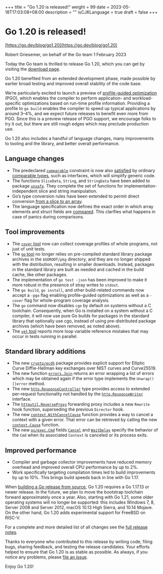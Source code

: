 +++
title = "Go 1.20 is released!"
weight = 99
date = 2023-05-18T17:03:08+08:00
description = ""
isCJKLanguage = true
draft = false
+++

# Go 1.20 is released!

[https://go.dev/blog/go1.20](https://go.dev/blog/go1.20)

Robert Griesemer, on behalf of the Go team
1 February 2023

Today the Go team is thrilled to release Go 1.20, which you can get by visiting the [download page](https://go.dev/dl/).

Go 1.20 benefited from an extended development phase, made possible by earlier broad testing and improved overall stability of the code base.

We’re particularly excited to launch a preview of [profile-guided optimization](https://go.dev/doc/pgo) (PGO), which enables the compiler to perform application- and workload-specific optimizations based on run-time profile information. Providing a profile to `go build` enables the compiler to speed up typical applications by around 3–4%, and we expect future releases to benefit even more from PGO. Since this is a preview release of PGO support, we encourage folks to try it out, but there are still rough edges which may preclude production use.

Go 1.20 also includes a handful of language changes, many improvements to tooling and the library, and better overall performance.

## Language changes

- The predeclared [`comparable`](https://go.dev/ref/spec#Type_constraints) constraint is now also [satisfied](https://go.dev/ref/spec#Satisfying_a_type_constraint) by ordinary [comparable types](https://go.dev/ref/spec#Comparison_operators), such as interfaces, which will simplify generic code.
- The functions `SliceData`, `String`, and `StringData` have been added to package [`unsafe`](https://go.dev/ref/spec#Package_unsafe). They complete the set of functions for implementation-independent slice and string manipulation.
- Go’s type conversion rules have been extended to permit direct conversion [from a slice to an array](https://go.dev/ref/spec#Conversions_from_slice_to_array_or_array_pointer).
- The language specification now defines the exact order in which array elements and struct fields are [compared](https://go.dev/ref/spec#Comparison_operators). This clarifies what happens in case of panics during comparisons.

## Tool improvements

- The [`cover` tool](https://go.dev/testing/coverage) now can collect coverage profiles of whole programs, not just of unit tests.
- The [`go` tool](https://go.dev/cmd/go) no longer relies on pre-compiled standard library package archives in the `$GOROOT/pkg` directory, and they are no longer shipped with the distribution, resulting in smaller downloads. Instead, packages in the standard library are built as needed and cached in the build cache, like other packages.
- The implementation of `go test -json` has been improved to make it more robust in the presence of stray writes to `stdout`.
- The `go build`, `go install`, and other build-related commands now accept a `-pgo` flag enabling profile-guided optimizations as well as a `-cover` flag for whole-program coverage analysis.
- The `go` command now disables `cgo` by default on systems without a C toolchain. Consequently, when Go is installed on a system without a C compiler, it will now use pure Go builds for packages in the standard library that optionally use cgo, instead of using pre-distributed package archives (which have been removed, as noted above).
- The [`vet` tool](https://go.dev/cmd/vet) reports more loop variable reference mistakes that may occur in tests running in parallel.

## Standard library additions

- The new [`crypto/ecdh`](https://go.dev/pkg/crypto/ecdh) package provides explicit support for Elliptic Curve Diffie-Hellman key exchanges over NIST curves and Curve25519.
- The new function [`errors.Join`](https://go.dev/pkg/errors#Join) returns an error wrapping a list of errors which may be obtained again if the error type implements the `Unwrap() []error` method.
- The new [`http.ResponseController`](https://go.dev/pkg/net/http#ResponseController) type provides access to extended per-request functionality not handled by the [`http.ResponseWriter`](https://go.dev/pkg/net/http#ResponseWriter) interface.
- The [`httputil.ReverseProxy`](https://go.dev/pkg/net/http/httputil#ReverseProxy) forwarding proxy includes a new `Rewrite` hook function, superseding the previous `Director` hook.
- The new [`context.WithCancelCause`](https://go.dev/pkg/context#WithCancelCause) function provides a way to cancel a context with a given error. That error can be retrieved by calling the new [`context.Cause`](https://go.dev/pkg/context#Cause) function.
- The new [`os/exec.Cmd`](https://go.dev/pkg/os/exec#Cmd) fields [`Cancel`](https://go.dev/pkg/os/exec#Cmd.Cancel) and [`WaitDelay`](https://go.dev/pkg/os/exec#Cmd.WaitDelay) specify the behavior of the `Cmd` when its associated `Context` is canceled or its process exits.

## Improved performance

- Compiler and garbage collector improvements have reduced memory overhead and improved overall CPU performance by up to 2%.
- Work specifically targeting compilation times led to build improvements by up to 10%. This brings build speeds back in line with Go 1.17.

When [building a Go release from source](https://go.dev/doc/install/source), Go 1.20 requires a Go 1.17.13 or newer release. In the future, we plan to move the bootstrap toolchain forward approximately once a year. Also, starting with Go 1.21, some older operating systems will no longer be supported: this includes Windows 7, 8, Server 2008 and Server 2012, macOS 10.13 High Sierra, and 10.14 Mojave. On the other hand, Go 1.20 adds experimental support for FreeBSD on RISC-V.

For a complete and more detailed list of all changes see the [full release notes](https://go.dev/doc/go1.20).

Thanks to everyone who contributed to this release by writing code, filing bugs, sharing feedback, and testing the release candidates. Your efforts helped to ensure that Go 1.20 is as stable as possible. As always, if you notice any problems, please [file an issue](https://go.dev/issue/new).

Enjoy Go 1.20!
